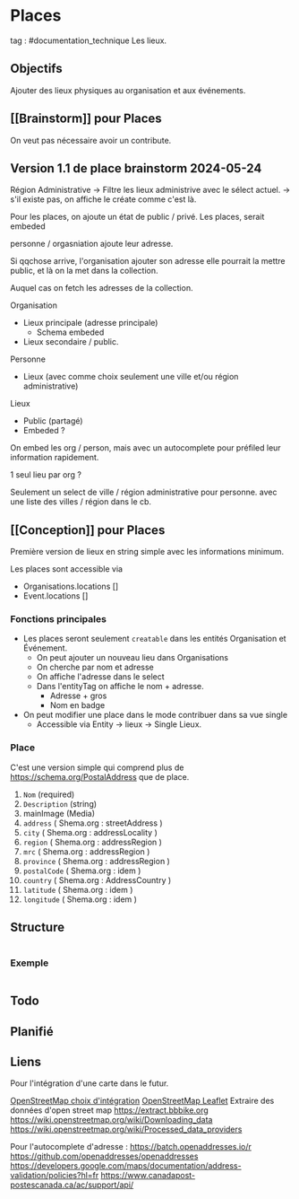 # Places
tag : #documentation_technique 
Les lieux.
## Objectifs
Ajouter des lieux physiques au organisation et aux événements.

## [[Brainstorm]] pour Places
On veut pas nécessaire avoir un contribute.

## Version 1.1 de place brainstorm 2024-05-24

Région Administrative
-> Filtre les lieux administrive avec le sélect actuel.
-> s'il existe pas, on affiche le créate comme c'est là.

Pour les places, on ajoute un état de public / privé.
Les places, serait embeded

personne / orgasniation ajoute leur adresse.

Si qqchose arrive, l'organisation ajouter son adresse elle pourrait la mettre public, et là on la met dans la collection.

Auquel cas on fetch les adresses de la collection.

Organisation 
- Lieux principale (adresse principale)
	- Schema embeded
- Lieux secondaire / public.

Personne
- Lieux (avec comme choix seulement une ville et/ou région administrative)

Lieux
- Public (partagé)
- Embeded ?

On embed les org / person, mais avec un autocomplete pour préfiled leur information rapidement.

1 seul lieu par org ?

Seulement un select de ville / région administrative pour personne.
avec une liste des villes / région dans le cb.

## [[Conception]] pour Places
Première version de lieux en string simple avec les informations minimum.

Les places sont accessible via 
- Organisations.locations []
- Event.locations []

### Fonctions principales
- Les places seront seulement `creatable` dans les entités Organisation et Événement.
	- On peut ajouter un nouveau lieu dans Organisations
	- On cherche par nom et adresse
	- On affiche l'adresse dans le select
	- Dans l'entityTag on affiche le nom + adresse.
		- Adresse + gros
		- Nom en badge
- On peut modifier une place dans le mode contribuer dans sa vue single
	- Accessible via Entity -> lieux -> Single Lieux.

### Place
C'est une version simple qui comprend plus 
de https://schema.org/PostalAddress que de place.

1. `Nom` (required)
2. `Description` (string)
3. mainImage (Media)
5. `address` ( Shema.org : streetAddress )
6. `city` ( Shema.org : addressLocality )
7. `region` ( Shema.org : addressRegion )
8. `mrc` ( Shema.org : addressRegion )
9. `province` ( Shema.org : addressRegion )
10. `postalCode` ( Shema.org : idem )
11. `country` ( Shema.org : AddressCountry )
12. `latitude` ( Shema.org : idem ) 
13. `longitude` ( Shema.org : idem )


## Structure

```javascript

```

### Exemple

```javascript

```


## Todo


## Planifié


## Liens
Pour l'intégration d'une carte dans le futur.

[OpenStreetMap choix d'intégration](https://wiki.openstreetmap.org/wiki/FR:D%C3%A9ployer_sa_propre_Slippy_Map)
[OpenStreetMap Leaflet](https://leafletjs.com/)
Extraire des données d'open street map
https://extract.bbbike.org
https://wiki.openstreetmap.org/wiki/Downloading_data
https://wiki.openstreetmap.org/wiki/Processed_data_providers

Pour l'autocomplete d'adresse :
https://batch.openaddresses.io/r
https://github.com/openaddresses/openaddresses
https://developers.google.com/maps/documentation/address-validation/policies?hl=fr
https://www.canadapost-postescanada.ca/ac/support/api/